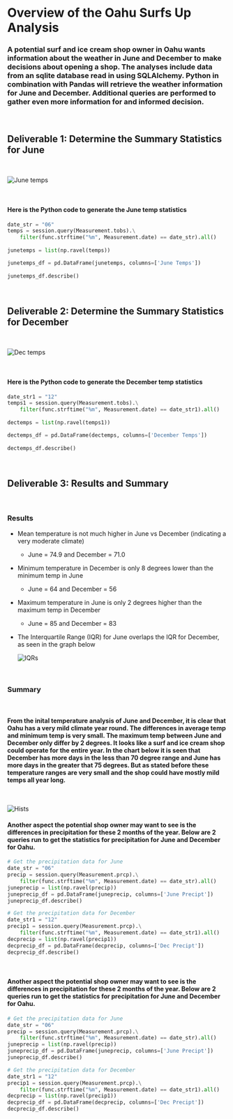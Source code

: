 # Overview of the Oahu Surfs Up Analysis

### A potential surf and ice cream shop owner in Oahu wants information about the weather in June and December to make decisions about opening a shop. The analyses include data from an sqlite database read in using SQLAlchemy. Python in combination with Pandas will retrieve the weather information for June and December. Additional queries are performed to gather even more information for and informed decision.

<br/>

## Deliverable 1: Determine the Summary Statistics for **June** 

<br/>

![June temps](./Resources/June_temps.png) 

<br/>

#### Here is the Python code to generate the June temp statistics
```Python
date_str = "06"
temps = session.query(Measurement.tobs).\
    filter(func.strftime("%m", Measurement.date) == date_str).all()
	
junetemps = list(np.ravel(temps))

junetemps_df = pd.DataFrame(junetemps, columns=['June Temps'])
	
junetemps_df.describe()
```

<br/>

## Deliverable 2: Determine the Summary Statistics for **December** 

<br/>

![Dec temps](./Resources/Dec_temps.png) 

<br/>

#### Here is the Python code to generate the December temp statistics
```Python
date_str1 = "12"
temps1 = session.query(Measurement.tobs).\
    filter(func.strftime("%m", Measurement.date) == date_str1).all()
	
dectemps = list(np.ravel(temps1))

dectemps_df = pd.DataFrame(dectemps, columns=['December Temps'])
	
dectemps_df.describe()
```

<br/>

## Deliverable 3: Results and Summary

<br/>

### Results
- Mean temperature is not much higher in June vs December (indicating a very moderate climate) 
    - June = 74.9 and December = 71.0

- Minimum temperature in December is only 8 degrees lower than the minimum temp in June
    - June = 64 and December = 56

- Maximum temperature in June is only 2 degrees higher than the maximum temp in December
    - June = 85 and December = 83

- The Interquartile Range (IQR) for June overlaps the IQR for December, as seen in the graph below

     ![IQRs](./Resources/IQR_temp.png) 


<br/>

### Summary

<br/>

#### From the inital temperature analysis of June and December, it is clear that Oahu has a very mild climate year round. The differences in average temp and minimum temp is very small. The maximum temp between June and December only differ by 2 degrees. It looks like a surf and ice cream shop could operate for the entire year. In the chart below it is seen that December has more days in the less than 70 degree range and June has more days in the greater that 75 degrees. But as stated before these temperature ranges are very small and the shop could have mostly mild temps all year long.

<br/>

   ![Hists](./Resources/hist_temp.png) 




#### Another aspect the potential shop owner may want to see is the differences in precipitation for these 2 months of the year. Below are 2 queries run to get the statistics for precipitation for June and December for Oahu.

```Python
# Get the precipitation data for June
date_str = "06"
precip = session.query(Measurement.prcp).\
    filter(func.strftime("%m", Measurement.date) == date_str).all()
juneprecip = list(np.ravel(precip))
juneprecip_df = pd.DataFrame(juneprecip, columns=['June Precipt'])
juneprecip_df.describe()
```

```Python
# Get the precipitation data for December
date_str1 = "12"
precip1 = session.query(Measurement.prcp).\
    filter(func.strftime("%m", Measurement.date) == date_str1).all()
decprecip = list(np.ravel(precip1))
decprecip_df = pd.DataFrame(decprecip, columns=['Dec Precipt'])
decprecip_df.describe()
```

<br/>

#### Another aspect the potential shop owner may want to see is the differences in precipitation for these 2 months of the year. Below are 2 queries run to get the statistics for precipitation for June and December for Oahu.

```Python
# Get the precipitation data for June
date_str = "06"
precip = session.query(Measurement.prcp).\
    filter(func.strftime("%m", Measurement.date) == date_str).all()
juneprecip = list(np.ravel(precip))
juneprecip_df = pd.DataFrame(juneprecip, columns=['June Precipt'])
juneprecip_df.describe()
```

```Python
# Get the precipitation data for December
date_str1 = "12"
precip1 = session.query(Measurement.prcp).\
    filter(func.strftime("%m", Measurement.date) == date_str1).all()
decprecip = list(np.ravel(precip1))
decprecip_df = pd.DataFrame(decprecip, columns=['Dec Precipt'])
decprecip_df.describe()
```